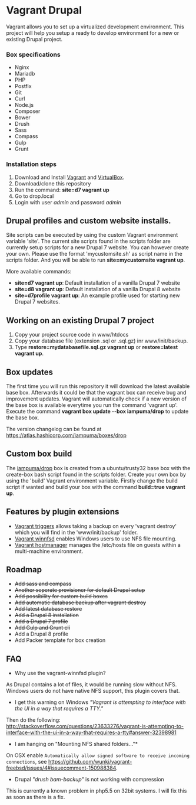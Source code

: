# Vagrant Drupal

Vagrant allows you to set up a virtualized development environment. This project will help you setup a ready to develop environment for a new or existing Drupal project.

### Box specifications

* Nginx
* Mariadb
* PHP
* Postfix
* Git
* Curl
* Node.js
* Composer
* Bower
* Drush
* Sass
* Compass
* Gulp
* Grunt

### Installation steps
1. Download and Install [Vagrant](https://docs.vagrantup.com/v2/installation/) and [VirtualBox](https://www.virtualbox.org/manual/ch02.html).
2. Download/clone this repository
3. Run the command: **site=d7 vagrant up**
4. Go to drop.local
5. Login with user *admin* and password *admin*

## Drupal profiles and custom website installs.
Site scripts can be executed by using the custom Vagrant environment variable 'site'. The current site scripts found in the scripts folder are currently setup scripts for a new Drupal 7 website. You can however create your own. Please use the format 'mycustomsite.sh' as script name in the scripts folder. And you will be able to run **site=mycustomsite vagrant up**.

More available commands:
* **site=d7 vagrant up**: Default installation of a vanilla Drupal 7 website
* **site=d8 vagrant up**: Default installation of a vanilla Drupal 8 website
* **site=d7profile vagrant up**: An example profile used for starting new Drupal 7 websites.

## Working on an existing Drupal 7 project
1. Copy your project source code in www/htdocs
2. Copy your database file (extension .sql or .sql.gz) inr www/init/backup. 
3. Type **restore=mydatabasefile.sql.gz vagrant up** or **restore=latest vagrant up**.

## Box updates
The first time you will run this repository it will download the latest available base box. Afterwards it could be that the vagrant box can receive bug and improvement updates. Vagrant will automatically check if a new version of the base box is available everytime you run the command 'vagrant up'. Execute the command **vagrant box update --box iampuma/drop** to update the base box.

The version changelog can be found at https://atlas.hashicorp.com/iampuma/boxes/drop

## Custom box build
The [iampuma/drop](https://atlas.hashicorp.com/iampuma/boxes/drop) box is created from a ubuntu/trusty32 base box with the create-box bash script found in the scripts folder. Create your own box by using the 'build' Vagrant environment variable. Firstly change the build script if wanted and build your box with the command **build=true vagrant up**.

## Features by plugin extensions
* [Vagrant triggers](https://github.com/emyl/vagrant-triggers) allows taking a backup on every 'vagrant destroy' which you will find in the 'www/init/backup' folder.
* [Vagrant winnfsd](https://github.com/winnfsd/vagrant-winnfsd) enables Windows users to use NFS file mounting.
* [Vagrant hostmanager](https://github.com/smdahlen/vagrant-hostmanager) manages the /etc/hosts file on guests within a multi-machine environment.

## Roadmap
* ~~Add sass and compass~~
* ~~Another seperate provisioner for default Drupal setup~~
* ~~Add possibility for custom build boxes~~
* ~~Add automatic database backup after vagrant destroy~~
* ~~Add latest database restore~~
* ~~Add a Drupal 8 installation~~
* ~~Add a Drupal 7 profile~~
* ~~Add Gulp and Grunt cli~~
* Add a Drupal 8 profile
* Add Packer template for box creation

## FAQ

* Why use the vagrant-winnfsd plugin?

As Drupal contains a lot of files, it would be running slow without NFS. Windows users do not have native NFS support, this plugin covers that.

* I get this warning on Windows *"Vagrant is attempting to interface with the UI in a way that requires a TTY."*

Then do the following: http://stackoverflow.com/questions/23633276/vagrant-is-attempting-to-interface-with-the-ui-in-a-way-that-requires-a-tty#answer-32398981

* I am hanging on "Mounting NFS shared folders..."*

On OSX enable `Automatically allow signed software to receive incoming connections`, see https://github.com/wunki/vagrant-freebsd/issues/4#issuecomment-150988384. 

* Drupal *"drush bam-backup"* is not working with compression

This is currently a known problem in php5.5 on 32bit systems. I will fix this as soon as there is a fix.

